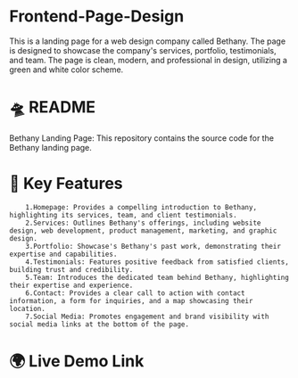 # Frontend-Page-Design 
This is a landing page for a web design company called Bethany. The page is designed to showcase the company's services, portfolio, testimonials, and team. The page is clean, modern, and professional in design, utilizing a green and white color scheme.

# 🛸 README 

Bethany Landing Page:
This repository contains the source code for the Bethany landing page.

# 🚀 Key Features 

        1.Homepage: Provides a compelling introduction to Bethany, highlighting its services, team, and client testimonials.
        2.Services: Outlines Bethany's offerings, including website design, web development, product management, marketing, and graphic design.
        3.Portfolio: Showcase's Bethany's past work, demonstrating their expertise and capabilities.
        4.Testimonials: Features positive feedback from satisfied clients, building trust and credibility.
        5.Team: Introduces the dedicated team behind Bethany, highlighting their expertise and experience.
        6.Contact: Provides a clear call to action with contact information, a form for inquiries, and a map showcasing their location.
        7.Social Media: Promotes engagement and brand visibility with social media links at the bottom of the page.

# 🌍 Live Demo Link 
